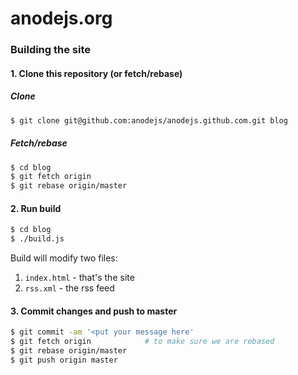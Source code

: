 # anodejs.org

### Building the site

#### 1. Clone this repository (or fetch/rebase)

##### Clone

```bash
$ git clone git@github.com:anodejs/anodejs.github.com.git blog
```

##### Fetch/rebase

```bash
$ cd blog
$ git fetch origin
$ git rebase origin/master
```

#### 2. Run build

```bash
$ cd blog
$ ./build.js
```

Build will modify two files:

 1. `index.html` - that's the site
 2. `rss.xml` - the rss feed

#### 3. Commit changes and push to master

```bash
$ git commit -am '<put your message here'
$ git fetch origin            # to make sure we are rebased
$ git rebase origin/master
$ git push origin master
```

